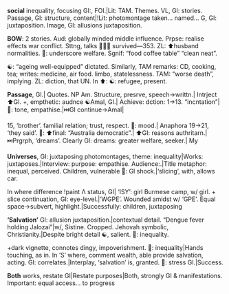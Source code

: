 **social** inequality, focusing GI:, FOI.|Lit: TAM. Themes. VL, GI: stories. Passage, GI: structure, content|!Lit: photomontage taken… named… G, GI: juxtaposition. Image, GI: allusions juxtaposition.

**BOW**: 2 stories. Aud: globally minded middle influence. Prpse: realise effects war conflict. Sttng, talks 🧑‍🤝‍🧑 survived—353. ZL: ⬆️husband normalities. 🫧: underscore welfare. Sgnif: “food coffee table” “clean neat”.

☯️: “ageing well-equipped” dictated. Similarly, TAM remarks: CD, cooking, tea; writes: medicine, air food. limbo, statelessness. TAM: “worse death”, implying. ZL: diction, that UN. In ⬆️: ☯️: refugee, present.

**Passage**, GI.| Quotes. NP Am. Structure, presrve, speech→writtn.| Intrject ⬆️GI. +, empthetic: audnce ☯️Amal, GI.| Achieve: dction: 1→13. “incntation”| 🫧: tone, empathise.|⏭️GI continue→Amal|

15, ‘brother’. familial relation; trust, respect. 🫧: mood.| Anaphora 19→21, ‘they said’. 🫧: ⬆️final: “Australia democratic”.| ⬆️GI: reasons authritarn.| ⏭️Prgrph, ‘dreams’. Clearly GI: dreams: greater welfare, seeker.| My

**Universes**, GI: juxtaposing photomontages, theme: inequality|Works: juxtaposes.|Interview: purpose: empathise. Audience:.|Title metaphor: inequal, perceived. Children, vulnerable 🫧: GI shock.|‘slicing’, with, allows car.

In where difference !paint Λ status, GI| ‘ISY’: girl Burmese camp, w/ girl. + slice continuation, GI: eye-level.|‘WGPE’. Wounded amidst w/ ‘GPE’. Equal space→subvert, highlight.|Successfully: children, juxtaposing

**‘Salvation’** GI: allusion juxtaposition.|contextual detail. “Dengue fever holding Jalozai”|w/, Sistine. Cropped. Jehovah symbolic, Christianity.|Despite bright detail ☯️, salient. 🫧: inequality.

+dark vignette, connotes dingy, impoverishment. 🫧: inequality|Hands touching, as in. In ’S’ where, comment wealth, able provide salvation, acting. GI: correlates.|Interplay, ‘salvation’ is, granted. 🫧: stress GI.|Success.

**Both** works, restate GI|Restate purposes|Both, strongly GI & manifestations. Important: equal access… to progress